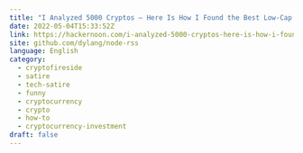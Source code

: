 ```yaml
---
title: "I Analyzed 5000 Cryptos — Here Is How I Found the Best Low-Cap Gems That Made Me Filthy Rich"
date: 2022-05-04T15:33:52Z
link: https://hackernoon.com/i-analyzed-5000-cryptos-here-is-how-i-found-the-best-low-cap-gems-that-made-me-filthy-rich?source=rss&utm_medium=RSS&utm_source=news.12bit.vn
site: github.com/dylang/node-rss
language: English
category:
  - cryptofireside
  - satire
  - tech-satire
  - funny
  - cryptocurrency
  - crypto
  - how-to
  - cryptocurrency-investment
draft: false
---
```

